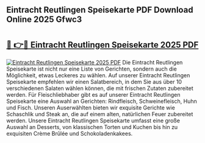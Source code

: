 ## Eintracht Reutlingen Speisekarte PDF Download Online 2025 Gfwc3

# <h2><a href="http://gcaij6n.nevu.top/?p=Eintracht+Reutlingen+Speisekarte">🔗 👉🔴 Eintracht Reutlingen Speisekarte 2025 PDF</a></h2>

[![Eintracht Reutlingen Speisekarte 2025 PDF](https://i.imgur.com/dBaPXMq.png)](http://gcaij6n.nevu.top/?p=Eintracht+Reutlingen+Speisekarte)
Die Eintracht Reutlingen Speisekarte ist nicht nur eine Liste von Gerichten, sondern auch die Möglichkeit, etwas Leckeres zu wählen. Auf unserer Eintracht Reutlingen Speisekarte empfehlen wir einen Salatbereich, in dem Sie aus über 10 verschiedenen Salaten wählen können, die mit frischen Zutaten zubereitet werden. Für Fleischliebhaber gibt es auf unserer Eintracht Reutlingen Speisekarte eine Auswahl an Gerichten: Rindfleisch, Schweinefleisch, Huhn und Fisch. Unseren Auserwählten bieten wir exquisite Gerichte wie Schaschlik und Steak an, die auf einem alten, natürlichen Feuer zubereitet werden. Unsere Eintracht Reutlingen Speisekarte umfasst eine große Auswahl an Desserts, von klassischen Torten und Kuchen bis hin zu exquisiten Crème Brûlée und Schokoladenkakees.
